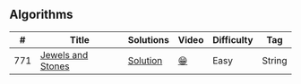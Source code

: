 ## Algorithms

|  #  |      Title     |   Solutions   | Video  | Difficulty  | Tag
|-----|----------------|---------------|--------|-------------|-------------
|771|[Jewels and Stones](https://leetcode.com/problems/jewels-and-stones/)|[Solution](_771.ts) | [:grin:]() |Easy|String|
